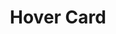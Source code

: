 ---
title: Hover Card
description: For sighted users to preview content available behind a link.
example: HoverCard
baseDir: hover-card
files: 
    - index.ts
    - HoverCardContent.svelte
---